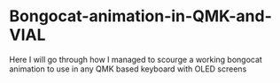 # Bongocat-animation-in-QMK-and-VIAL
Here I will go through how I managed to scourge a working bongocat animation to use in any QMK based keyboard with OLED screens
